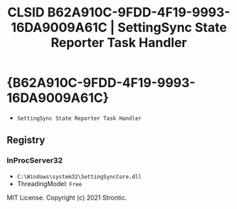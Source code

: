 ﻿---
title: "CLSID B62A910C-9FDD-4F19-9993-16DA9009A61C | SettingSync State Reporter Task Handler"
excerpt: What is COM-Object CLSID B62A910C-9FDD-4F19-9993-16DA9009A61C?
---

# {B62A910C-9FDD-4F19-9993-16DA9009A61C}

* `SettingSync State Reporter Task Handler`

## Registry


### InProcServer32

* `C:\Windows\system32\SettingSyncCore.dll`
* ThreadingModel: `Free`

MIT License. Copyright (c) 2021 Strontic.


